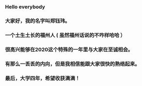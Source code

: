 ### Hello everybody
### 大家好，我的名字叫郑钰玮。
### 一个土生土长的福州人 ( 虽然福州话说的不咋样哈哈 ）
### 很高兴能够在2020这个特殊的一年里与大家在至诚相会。
### 有那么一丢丢的内向，但是我相信能跟大家很快的熟络起来。
### 最后，大学四年，希望收获满满！
